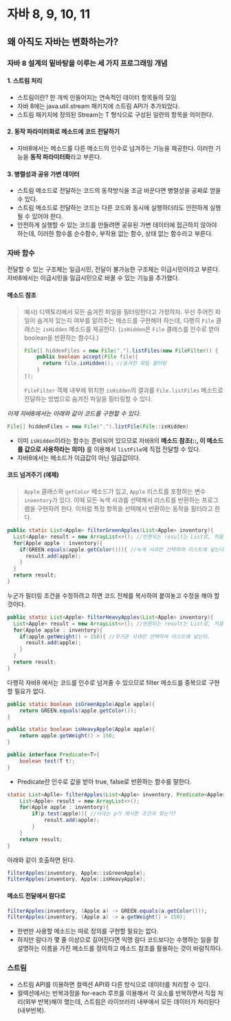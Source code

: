 # 자바 8, 9, 10, 11
## 왜 아직도 자바는 변화하는가?
### 자바 8 설계의 밑바탕을 이루는 세 가지 프로그래밍 개념
#### 1. 스트림 처리
- 스트림이란? 한 개씩 만들어지는 연속적인 데이터 항목들의 모임
- 자바 8에는 java.util.stream 패키지에 스트림 API가 추가되었다.
- 스트림 패키지에 정의된 Stream<T>는 T 형식으로 구성된 일련의 항목을 의미한다.

#### 2. 동작 파라미터화로 메소드에 코드 전달하기
- 자바8에서는 메소드를 다른 메소드의 인수로 넘겨주는 기능을 제공한다. 이러한 기능을 **동작 파라미터화**라고 부른다.

#### 3. 병렬성과 공유 가변 데이터
- 스트림 메소드로 전달하는 코드의 동작방식을 조금 바꾼다면 병렬성을 공짜로 얻을 수 있다.
- 스트림 메소드로 전달하는 코드는 다른 코드와 동시에 실행하더라도 안전하게 실행될 수 있어야 한다.
- 안전하게 실행할 수 있는 코드를 만들려면 공유된 가변 데이터에 접근하지 않아야 하는데, 이러한 함수를 순수함수, 부작용 없는 함수, 상태 없는 함수라고 부른다.

### 자바 함수
전달할 수 있는 구조체는 일급시민, 전달이 불가능한 구조체는 이급시민이라고 부른다.
자바8에서는 이급시민을 일급시민으로 바꿀 수 있는 기능을 추가했다.
#### 메소드 참조
> 예시) 디렉토리에서 모든 숨겨진 파일을 필터링한다고 가정하자. 우선 주어진 파일이 숨겨져 있는지 여부를 알려주는 메소드를 구현해야 하는데, 다행히 `File` 클래스는 `isHidden` 메소드를 제공한다.
> (`isHidden`은 `File` 클래스를 인수로 받아 boolean을 반환하는 함수다.)
> ```java
> File[] hiddenFiles = new File(".").listFiles(new FileFilter() {
>     public boolean accept(File file){
>       return file.isHidden(); //숨겨진 파일 필터링
>     }
> });
> ```
> `FileFilter` 객체 내부에 위치한 `isHidden`의 결과를 `File.listFiles` 메소드로 전달하는 방법으로 숨겨진 파일을 필터링할 수 있다.

*이제 자바8에서는 아래와 같이 코드를 구현할 수 있다.*

```java 
File[] hiddenFiles = new File(".").listFile(File::isHidden)
```
- 이미 `isHidden`이라는 함수는 준비되어 있으므로 자바8의 **메소드 참조(::, 이 메소드를 값으로 사용하라는 의미)** 를 이용해서 `listFile`에 직접 전달할 수 있다.
- 자바8에서는 메소드가 이급값이 아닌 일급값이다. 

#### 코드 넘겨주기 (예제)
> `Apple` 클래스와 `getColor` 메소드가 있고, `Apple` 리스트를 포함하는 변수 `inventory`가 있다. 이때 모든 녹색 사과를 선택해서 리스트를 반환하는 프로그램을 구현하려 한다. 이처럼
> 특정 항목을 선택해서 반환하는 동작을 필터라고 한다.
```java
public static List<Apple> filterGreenApples(List<Apple> inventory){
  List<Apple> result = new ArrayList<>(); //반환되는 result는 List로, 처음에는 비어 있지만 점점 녹색사과로 채워진다.
  for(Apple apple : inventory){
    if(GREEN.equals(apple.getColor())){ //녹색 사과만 선택하여 리스트에 넣는다.
      result.add(apple);
    }
  }
  return result;
}
```

누군가 필터링 조건을 수정하려고 하면 코드 전체를 복사하여 붙여놓고 수정을 해야 할 것이다.

```java
public static List<Apple> filterHeavyApples(List<Apple> inventory){
  List<Apple> result = new ArrayList<>(); //반환되는 result는 List로, 처음에는 비어 있지만 점점 녹색사과로 채워진다.
  for(Apple apple : inventory){
    if(apple.getWeight() > 150){ //무거운 사과만 선택하여 리스트에 넣는다.
      result.add(apple);
    }
  }
  return result;
}
```

다행히 자바8 에서는 코드를 인수로 넘겨줄 수 있으므로 filter 메소드를 중복으로 구현할 필요가 없다.

```java
public static boolean isGreenApple(Apple apple){
    return GREEN.equals(apple.getColor());
}
```

```java
public static boolean isHeavyApple(Apple apple){
    return apple.getWeight() > 150;
}
```

```java
public interface Predicate<T>{
    boolean test(T t);
}
```
- Predicate란 인수로 값을 받아 true, false로 반환하는 함수를 말한다.

```java
static List<Aplle> filterApples(List<Apple> inventory, Predicate<Apple> p){
    List<Apple> result = new ArrayList<>();
    for(Apple apple : inventory){
        if(p.test(apple)){ //사과는 p가 제시한 조건과 맞는가?
            result.add(apple);
        }
    }
    return result;
}
```

아래와 같이 호출하면 된다.

```java
filterApples(inventory, Apple::isGreenApple);
filterApples(inventory, Apple::isHeavyApple);
```

#### 메소드 전달에서 람다로 
```java
filterApples(inventory, (Apple a) -> GREEN.equals(a.getColor()));
filterApples(inventory, (Apple a) -> a.getWeight() > 150);
```
- 한번만 사용할 메소드는 따로 정의를 구현할 필요는 없다. 
- 하지만 람다가 몇 줄 이상으로 길어진다면 익명 람다 코드보다는 수행하는 일을 잘 설명하는 이름을 가진 메소드를 정의하고 메소드 참조를 활용하는 것이 바람직하다.

### 스트림
- 스트림 API를 이용하면 컬렉션 API와 다른 방식으로 데이터를 처리할 수 있다.
- 컬렉션에서는 반복과정을 for-each 루프를 이용해서 각 요소를 반복하면서 직접 처리(외부 반복)해야 했는데, 스트림은 라이브러리 내부에서 모든 데이터가 처리된다(내부반복).

